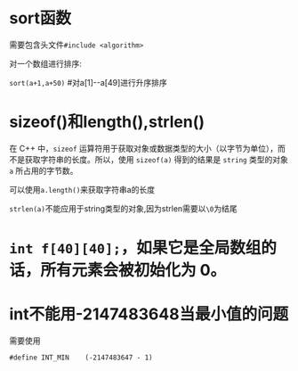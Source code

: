 # sort函数

需要包含头文件`#include <algorithm>`

对一个数组进行排序:

`sort(a+1,a+50)`    #对a[1]--a[49]进行升序排序





# sizeof()和length(),strlen()

在 C++ 中，`sizeof` 运算符用于获取对象或数据类型的大小（以字节为单位），而不是获取字符串的长度。所以，使用 `sizeof(a)` 得到的结果是 `string` 类型的对象 `a` 所占用的字节数。

可以使用`a.length()`来获取字符串a的长度



`strlen(a)`不能应用于string类型的对象,因为strlen需要以`\0`为结尾



# `int f[40][40];`，如果它是全局数组的话，所有元素会被初始化为 0。



# int不能用-2147483648当最小值的问题

需要使用

`#define INT_MIN	(-2147483647 - 1) `